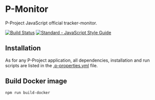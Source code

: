 # P-Monitor

P-Project JavaScript official tracker-monitor.

[![Build Status](https://travis-ci.org/p-project/p-monitor.svg?branch=master)](https://travis-ci.org/p-project/p-monitor)
[![Standard - JavaScript Style Guide](https://img.shields.io/badge/code%20style-standard-brightgreen.svg)](http://standardjs.com/)

## Installation

As for any P-Project application, all dependencies, installation and run scripts are listed in the
[.p-properties.yml](https://github.com/p-project/p-monitor/blob/master/.p-properties.yml) file.

## Build Docker image

```
npm run build-docker
```
